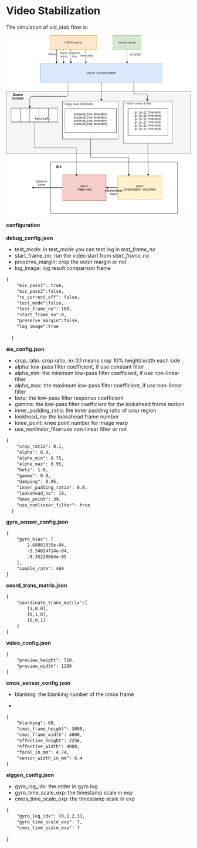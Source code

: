 # Video Stabilization 

The simulation of vid_stab flow is:

![](image/EIS_sys.png)




#### configuration

**debug_config.json**

- test_mode: in test_mode you can test log in _test_frame_no_ 
- start_frame_no: run the video start from _start_frame_no_
- preserve_margin: crop the outer margin or not
- log_image: log result comparison frame 
  
```
{
    "eis_pass1": true,
    "eis_pass2":false,
    "rs_correct_off": false,
    "test_mode":false,
    "test_frame_no": 100,
    "start_frame_no":0,
    "preserve_margin":false,
    "log_image":true   
    
  }

```

**eis_config.json**

- crop_ratio: crop ratio, ex 0.1 means crop 10% height/width each side
- alpha: low-pass filter coefficient, if use constant filter
- alpha_min: the minimum low-pass filter coefficient, if use non-linear filter
- alpha_max: the maximum low-pass filter coefficient, if use non-linear filter
- beta: the low-pass filter response coefficient
- gamma: the low-pass filter coefficient for the lookahead frame motion
- inner_padding_ratio: the inner padding ratio of crop region
- lookhead_no: the lookahead frame number 
- knee_point: knee point number for image warp
- use_nonlinear_filter:use non-linear filter or not

```
{
    "crop_ratio": 0.1,
    "alpha": 0.9,
    "alpha_min": 0.75,
    "alpha_max": 0.95,
    "beta": 1.0,
    "gamma": 0.9,
    "damping": 0.95,
    "inner_padding_ratio": 0.0,
    "lookahead_no": 10,
    "knee_point": 39,
    "use_nonlinear_filter": true
  }
```

**gyro_sensor_config.json**

```
{
    "gyro_bias": [
        2.68081035e-04,
        -5.34824714e-04,
        -9.35238864e-05
    ],
    "sample_rate": 460
}
```

**coord_trans_matrix.json**

```
{
    "coordinate_trans_matrix":[
        [1,0,0],
        [0,1,0],
        [0,0,1]
    ]
}
```

**video_config.json**

```
{
    "preview_height": 720,
    "preview_width": 1280
}
```

**cmos_sensor_config.json**

- blanking: the blanking number of the cmos frame
  
- 
```
{
    "blanking": 68,
    "cmos_frame_height": 3000,
    "cmos_frame_width": 4000,
    "effective_height": 2256,
    "effective_width": 4000,
    "focal_in_mm": 4.74,
    "sensor_width_in_mm": 6.4
}
```

**siggen_config.json**

- gyro_log_idx: the order in gyro log 
- gyro_time_scale_exp: the timestamp scale in exp
- cmos_time_scale_exp: the timestamp scale in exp
  
```
{
    "gyro_log_idx": [0,1,2,3],
    "gyro_time_scale_exp": 7,
    "cmos_time_scale_exp": 7
    
}

```

